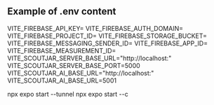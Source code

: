 ## Example of .env content

VITE_FIREBASE_API_KEY=
VITE_FIREBASE_AUTH_DOMAIN=
VITE_FIREBASE_PROJECT_ID=
VITE_FIREBASE_STORAGE_BUCKET=
VITE_FIREBASE_MESSAGING_SENDER_ID=
VITE_FIREBASE_APP_ID=
VITE_FIREBASE_MEASUREMENT_ID=
VITE_SCOUTJAR_SERVER_BASE_URL="http://localhost:"
VITE_SCOUTJAR_SERVER_BASE_PORT=5000
VITE_SCOUTJAR_AI_BASE_URL="http://localhost:"
VITE_SCOUTJAR_AI_BASE_URL=5001

npx expo start --tunnel
npx expo start --c